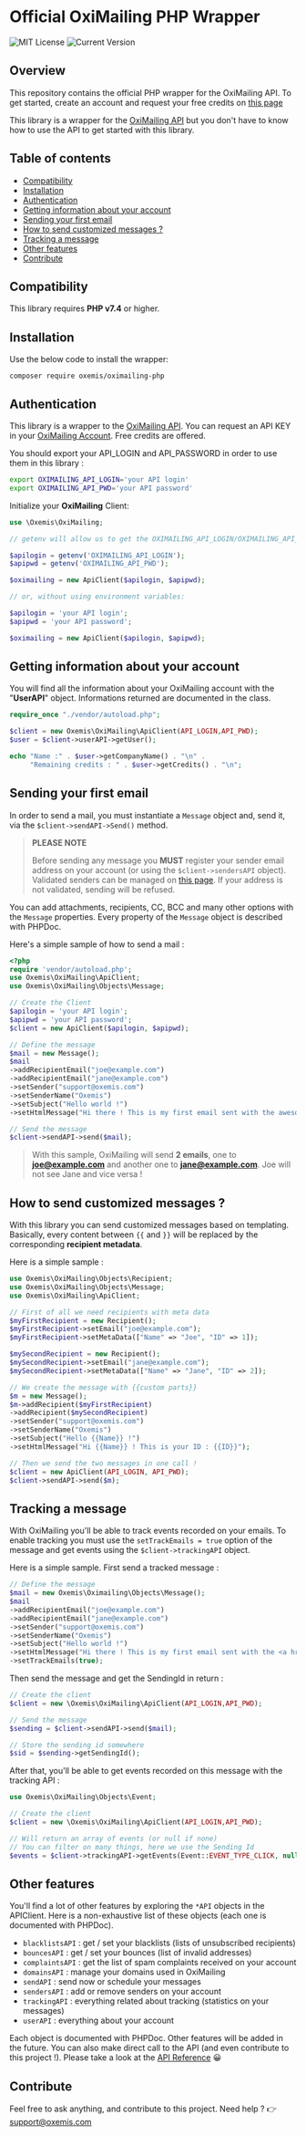 # Official OxiMailing PHP Wrapper

![MIT License](https://img.shields.io/badge/license-MIT-007EC7.svg?style=flat-square)
![Current Version](https://img.shields.io/badge/version-1.0.0-green.svg)

## Overview

This repository contains the official PHP wrapper for the OxiMailing API.
To get started, create an account and request your free credits on [this page](https://account.oxemis.com/)

This library is a wrapper for the [OxiMailing API](https://api.oximailing.com) but you don't have to know how to use the API to get started with this library.

## Table of contents

- [Compatibility](#compatibility)
- [Installation](#installation)
- [Authentication](#authentication)
- [Getting information about your account](#getting-information-about-your-account)
- [Sending your first email](#sending-your-first-email)
- [How to send customized messages ?](#how-to-send-customized-messages)
- [Tracking a message](#tracking-a-message)
- [Other features](#other-features) 
- [Contribute](#contribute)

## Compatibility

This library requires **PHP v7.4** or higher.

## Installation

Use the below code to install the wrapper:

`composer require oxemis/oximailing-php`

## Authentication

This library is a wrapper to the [OxiMailing API](https://api.oximailing).
You can request an API KEY in your [OxiMailing Account](https://account.oxemis.com). Free credits are offered.

You should export your API_LOGIN and API_PASSWORD in order to use them in this library :

```bash
export OXIMAILING_API_LOGIN='your API login'
export OXIMAILING_API_PWD='your API password'
```

Initialize your **OxiMailing** Client:

```php
use \Oxemis\OxiMailing;

// getenv will allow us to get the OXIMAILING_API_LOGIN/OXIMAILING_API_PWD variables we created before:

$apilogin = getenv('OXIMAILING_API_LOGIN');
$apipwd = getenv('OXIMAILING_API_PWD');

$oximailing = new ApiClient($apilogin, $apipwd);

// or, without using environment variables:

$apilogin = 'your API login';
$apipwd = 'your API password';

$oximailing = new ApiClient($apilogin, $apipwd);
```

## Getting information about your account
You will find all the information about your OxiMailing account with the "**UserAPI**" object.
Informations returned are documented in the class.

```php
require_once "./vendor/autoload.php";

$client = new Oxemis\OxiMailing\ApiClient(API_LOGIN,API_PWD);
$user = $client->userAPI->getUser();

echo "Name :" . $user->getCompanyName() . "\n" .
     "Remaining credits : " . $user->getCredits() . "\n";
```

## Sending your first email
In order to send a mail, you must instantiate a `Message` object and, send it, via the `$client->sendAPI->Send()` method.

> **PLEASE NOTE**
> 
>Before sending any message you **MUST** register your sender email address on your account (or using the `$client->sendersAPI` object).
>Validated senders can be managed on [this page](https://account.oxemis.com/oximailing). If your address is not validated, sending will be refused.

You can add attachments, recipients, CC, BCC and many other options with the `Message` properties.
Every property of the `Message` object is described with PHPDoc.

Here's a simple sample of how to send a mail :

```php
<?php
require 'vendor/autoload.php';
use Oxemis\OxiMailing\ApiClient;  
use Oxemis\OxiMailing\Objects\Message;

// Create the Client
$apilogin = 'your API login';
$apipwd = 'your API password';
$client = new ApiClient($apilogin, $apipwd);

// Define the message
$mail = new Message();  
$mail
->addRecipientEmail("joe@example.com") 
->addRecipientEmail("jane@example.com") 
->setSender("support@oxemis.com") 
->setSenderName("Oxemis") 
->setSubject("Hello world !")
->setHtmlMessage("Hi there ! This is my first email sent with the awesome oximailing-php library !");

// Send the message
$client->sendAPI->send($mail);
```

>With this sample, OxiMailing will send **2 emails**, one to **joe@example.com** and another one to **jane@example.com**. Joe will not see Jane and vice versa !

## How to send customized messages ?
With this library you can send customized messages based on templating.
Basically, every content between `{{` and `}}` will be replaced by the corresponding **recipient metadata**.

Here is a simple sample :
```php
use Oxemis\OxiMailing\Objects\Recipient;
use Oxemis\OxiMailing\Objects\Message;
use Oxemis\OxiMailing\ApiClient;

// First of all we need recipients with meta data
$myFirstRecipient = new Recipient();
$myFirstRecipient->setEmail("joe@example.com");
$myFirstRecipient->setMetaData(["Name" => "Joe", "ID" => 1]);

$mySecondRecipient = new Recipient();
$mySecondRecipient->setEmail("jane@example.com");
$mySecondRecipient->setMetaData(["Name" => "Jane", "ID" => 2]);

// We create the message with {{custom parts}}
$m = new Message();  
$m->addRecipient($myFirstRecipient) 
->addRecipient($mySecondRecipient) 
->setSender("support@oxemis.com") 
->setSenderName("Oxemis") 
->setSubject("Hello {{Name}} !")
->setHtmlMessage("Hi {{Name}} ! This is your ID : {{ID}}");

// Then we send the two messages in one call !
$client = new ApiClient(API_LOGIN, API_PWD);
$client->sendAPI->send($m);
```

## Tracking a message
With OxiMailing you'll be able to track events recorded on your emails.
To enable tracking you must use the `setTrackEmails = true` option of the message and get events using the `$client->trackingAPI` object.

Here is a simple sample. 
First send a tracked message :

```php
// Define the message
$mail = new Oxemis\Oximailing\Objects\Message();  
$mail
->addRecipientEmail("joe@example.com") 
->addRecipientEmail("jane@example.com") 
->setSender("support@oxemis.com") 
->setSenderName("Oxemis") 
->setSubject("Hello world !")
->setHtmlMessage("Hi there ! This is my first email sent with the <a href='https://github.com/oxemis/oximailing-php'>awesome oximailing-php library !</a>")
->setTrackEmails(true);
```

Then send the message and get the SendingId in return :

```php
// Create the client
$client = new \Oxemis\OxiMailing\ApiClient(API_LOGIN,API_PWD);

// Send the message
$sending = $client->sendAPI->send($mail);

// Store the sending id somewhere
$sid = $sending->getSendingId();
```

After that, you'll be able to get events recorded on this message with the tracking API :

```php
use Oxemis\OxiMailing\Objects\Event;

// Create the client
$client = new \Oxemis\OxiMailing\ApiClient(API_LOGIN,API_PWD);

// Will return an array of events (or null if none)
// You can filter on many things, here we use the Sending Id
$events = $client->trackingAPI->getEvents(Event::EVENT_TYPE_CLICK, null, null, null, $sid);
```

## Other features

You'll find a lot of other features by exploring the `*API` objects in the APIClient.
Here is a non-exhaustive list of these objects (each one is documented with PHPDoc).

- `blacklistsAPI` : get / set your blacklists (lists of unsubscribed recipients)
- `bouncesAPI` : get / set your bounces (list of invalid addresses)
- `complaintsAPI` : get the list of spam complaints received on your account
- `domainsAPI` : manage your domains used in OxiMailing
- `sendAPI` : send now or schedule your messages
- `sendersAPI` : add or remove senders on your account
- `trackingAPI` : everything related about tracking (statistics on your messages)
- `userAPI` : everything about your account

Each object is documented with PHPDoc. Other features will be added in the future.
You can also make direct call to the API (and even contribute to this project !).
Please take a look at the [API Reference](https://api.oximailing.com) 😀

## Contribute

Feel free to ask anything, and contribute to this project.
Need help ? 👉 support@oxemis.com

